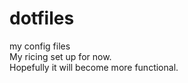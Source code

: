 # dotfiles
my config files   
My ricing set up for now.   
Hopefully it will become more functional.   
